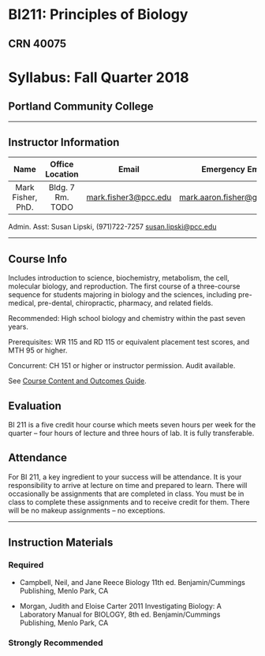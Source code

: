 # BI211: Principles of Biology

## CRN 40075

# Syllabus: Fall Quarter 2018

## Portland Community College
 ---

## Instructor Information
 
|Name|Office Location|Email|Emergency Email|
|:---:|:---:|:---:|:---:|
|Mark Fisher, PhD.|Bldg. 7 Rm. TODO|mark.fisher3@pcc.edu|mark.aaron.fisher@gmail.com|

Admin. Asst: Susan Lipski, (971)722-7257 susan.lipski@pcc.edu

---
## Course Info

Includes introduction to science, biochemistry, metabolism, the cell, molecular biology, and reproduction. The first course of a three-course sequence for students majoring in biology and the sciences, including pre-medical, pre-dental, chiropractic, pharmacy, and related fields. 

Recommended: High school biology and chemistry within the past seven years. 

Prerequisites: WR 115 and RD 115 or equivalent placement test scores, and MTH 95 or higher. 

Concurrent: CH 151 or higher or instructor permission. Audit available.
See [Course Content and Outcomes Guide](http://www.pcc.edu/ccog/default.cfm?fa=ccog&subject=BI&course=211).

## Evaluation

BI 211 is a five credit hour course which meets seven hours per week for the quarter – four hours of lecture and three hours of lab. It is fully transferable.

## Attendance

For BI 211, a key ingredient to your success will be attendance. It is your responsibility to arrive at lecture on time and prepared to learn. There will occasionally be assignments that are completed in class. You must be in class to complete these assignments and to receive credit for them. There will be no makeup assignments – no exceptions.

---

## Instruction Materials

### Required

- Campbell, Neil, and Jane Reece Biology 11th ed. Benjamin/Cummings Publishing, Menlo Park, CA

- Morgan, Judith and Eloise Carter 2011 Investigating Biology: A Laboratory Manual for BIOLOGY, 8th ed. Benjamin/Cummings Publishing, Menlo Park, CA


### Strongly Recommended